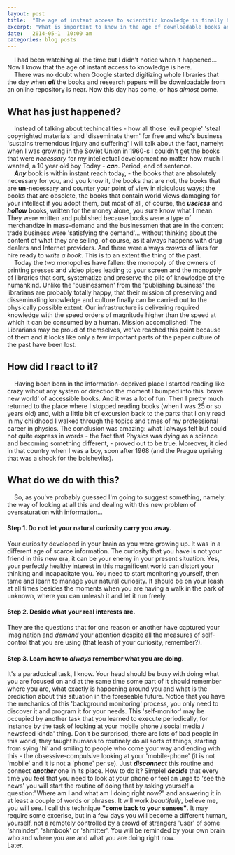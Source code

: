 ```yaml
---
layout: post
title:  "The age of instant access to scientific knowledge is finally here."
excerpt: "What is important to know in the age of downloadable books and what shall we do now, what our 'professions' will be and how to distinguish 'knowledge' from 'information' and 'noise'."
date:   2014-05-1  10:00 am
categories: blog posts
---
```


&nbsp;&nbsp;&nbsp;&nbsp;I had been watching all the time but I didn't notice when it happened... Now I know that the age of instant access to knowledge is here.<br>
&nbsp;&nbsp;&nbsp;&nbsp;There was no doubt when Google started digitizing whole libraries that the day when __*all*__ the books and research papers will be downloadable from an online repository is near. Now this day has come, or has *almost* come.<br>
## What has just happened?
&nbsp;&nbsp;&nbsp;&nbsp;Instead of talking about techincalities - how all those 'evil people' 'steal copyrighted materials' and 'disseminate them' for free and who's business 'sustains tremendous injury and suffering' I will talk about the fact, namely: when I was growing in the Soviet Union in 1960-s I couldn't get the books that were _necessary_ for my intellectual development no matter how much I wanted, a 10 year old boy Today - __*can*__. Period, end of sentence. <br>
&nbsp;&nbsp;&nbsp;&nbsp;__*Any*__ book is within instant reach today, - the books that are absolutely necessary for you, and you know it, the books that are not, the books that are __un__-necessary and counter your point of view in ridiculous ways; the books that are obsolete, the books that contain world views damaging for your intellect if you adopt them, but most of all, of course, the __*useless*__ and __*hollow*__ books, written for the money alone, you sure know what I mean. They were written and published because books were a type of merchandize in mass-demand and the businessmen that are in the content trade business were 'satisfying the demand'... without thinking about the content of what they are selling, of course, as it always happens with drug dealers and Internet providers. And there were always _crowds_ of liars for hire ready to _write a book_. This is to an extent the thing of the past.<br>
 &nbsp;&nbsp;&nbsp;&nbsp;Today the _two_ monopolies have fallen: the monopoly of the owners of printing presses and video pipes leading to your screen and the monopoly of libraries that sort, systematize and preserve the pile of knowledge of the humankind. Unlike the 'businessmen' from the 'publishing business' the librarians are probably totally happy, that their mission of preserving and disseminating knowledge and culture finally can be carried out to the physically possible extent. Our infrastructure is delivering required knowledge with the speed orders of magnitude higher than the speed at which it can be consumed by a human. Mission accomplished! The Librarians may be proud of themselves, we've reached this point because of them and it looks like only a few important parts of the paper culture of the past have been lost. <br>
## How did I react to it?
&nbsp;&nbsp;&nbsp;&nbsp;Having been born in the information-deprived place I started reading like crazy wihout any system or direction the moment I bumped into this 'brave new world' of accessible books. And it was a lot of fun. Then I pretty much returned to the place where I stopped reading books (when I was 25 or so years old) and, with a little bit of excursion back to the parts that I only read in my childhood I walked through the topics and times of my professional career in physics. The conclusion was amazing: what I always felt but could not quite express in words - the fact that Physics was dying as a science and becoming something different, - proved out to be true. Moreover, it died in that country when I was a boy, soon after 1968 (and the Prague uprising that was a shock for the bolsheviks).<br>
## What do we do with this?
&nbsp;&nbsp;&nbsp;&nbsp;So, as you've probably guessed I'm going to suggest something, namely: the way of looking at all this and dealing with this new problem of oversaturation with information...<br>
#### Step 1. Do not let your natural curiosity carry you away.
Your curiosity developed in your brain as you were growing up. It was in a different age of scarce information. The curiosity that you have is not your friend in this new era, it can be your enemy in your present situation. Yes, your perfectly healthy interest in this magnificent world can distort your thinking and incapacitate you. You need to start monitoring yourself, then tame and learn to manage your natural curiosity. It should be on your leash at all times besides the moments when you are having a walk in the park of unknown, where you can unleash it and let it run freely.
#### Step 2. Deside what your real interests are.
They are the questions that for one reason or another have captured your imagination and _demand_ your attention despite all the measures of self-control that you are using (that leash of your curiosity, remember?).
#### Step 3. Learn how to _always_ remember what you are doing.
It's a paradoxical task, I know. Your head should be busy with doing what you are focused on and at the same time some part of it should remember where you are, what exactly is happening around you and what is the prediction about this situation in the foreseable future. Notice that you have the mechanics of this 'background monitoring' process, you only need to discover it and program it for your needs. This 'self-monitor' may be occupied by another task that you learned to execute periodically, for instance by the task of looking at your mobile phone / social media / newsfeed kinda' thing. Don't be surprised, there are lots of bad people in this world, they taught humans to routinely do all sorts of things, starting from sying 'hi' and smiling to people who come your way and ending with this - the obsessive-compulsive looking at your 'mobile-phone' (it is not 'mobile' and it is not a 'phone' per se). Just _**disconnect**_ this routine and connect _**another**_ one in its place. How to do it? Simple! _**decide**_ that every time you feel that you need to look at your phone or feel an urge to 'see the news' you will start the routine of doing that by asking yourself a question:"Where am I and what am I doing right now?" and answering it in at least a couple of words or phrases. It will work _beautifully_, believe me, you will see. I call this technique **"come back to your senses"**. It may require some excerise, but in a few days you will become a different human, yourself, not a remotely controlled by a crowd of strangers 'user' of some 'shminder', 'shmbook' or 'shmitter'. You will be reminded by your own brain who and where you are and what you are doing right now.
<br>
Later.

